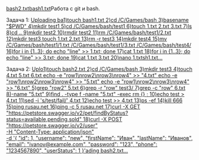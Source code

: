 [bash2.txt](https://github.com/user-attachments/files/21079072/bash2.txt)[bash1.txt](https://github.com/user-attachments/files/21079068/bash1.txt)Работа с git и bash.

Задача 1: 
[Uploading ba1)touch bash1.txt
2)cd /C/Games/bash
3)basename "$PWD"
4)mkdir test1
5)cd /C/Games/bash/test1
6)touch 1.txt 2.txt 3.txt
7)ls
8)cd ..
9)mkdir test2
10)rmdir test2
11)rm /C/Games/bash/test1/2.txt
12)mkdir test3 
   touch 1.txt 2.txt
13)rm -r test3
14)mkdir test4
15)mv /C/Games/bash/test1/1.txt /C/Games/bash/test1/3.txt /C/Games/bash/test4/
16)for i in {1..3}; do echo "line" >> 1.txt; done
17)cat 1.txt
18)for i in {1..3}; do echo "line" >> 3.txt; done
19)cat 1.txt 3.txt
20)nano 1.txtsh1.txt…]()

Задача 2:
[Uplo1)touch bash2.txt
2)cd /C/Games/bash
3)mkdir test3
4)touch 4.txt 5.txt 6.txt
  echo -e "row1\nrow2\nrow3\nrow4" >> "4.txt"
  echo -e "row1\nrow2\nrow3\nrow4" >> "5.txt"
  echo -e "row1\nrow2\nrow3\nrow4" >> "6.txt"
5)grep "row2" 5.txt
6)grep -r "row" test3/
7)grep -c "row" 6.txt
8)-name "5.txt"
9)find . -type f -name "5.txt" -exec rm {} \;
10)echo test > 4.txt
11)sed -i 's/test/fail/' 4.txt
12)echo test >> 4.txt
13)ps -ef
14)kill 666
15)ping rusau.net
16)ping -c 5 rusau.net
17)curl -X GET "https://petstore.swagger.io/v2/pet/findByStatus?status=available,pending,sold"
18)curl -X POST "https://petstore.swagger.io/v2/user" \
-H "Content-Type: application/json" \
-d '{
  "id": 1,
  "username": "new",
  "firstName": "Иван",
  "lastName": "Иванов",
  "email": "ivanov@example.com",
  "password": "123",
  "phone": "1234567890",
  "userStatus": 1
}'ading bash2.txt…]()
